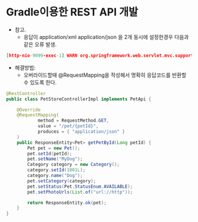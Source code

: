 # Gradle이용한 REST API 개발

- 참고.
    - 응답이 application/xml application/json 을 2개 동시에 설정한경우 다음과 같은 오류 발생.

```json
[http-nio-9099-exec-1] WARN org.springframework.web.servlet.mvc.support.DefaultHandlerExceptionResolver - Resolved [org.springframework.http.converter.HttpMessageNotWritableException: No converter for [class com.schooldevops.apifirst.openapi.domain.Pet] with preset Content-Type 'null']
```

- 해결방법:
    - 오버라이드할때 @RequestMapping을 작성해서 명확히 응답코드를 반환할 수 있도록 한다.

```java
@RestController
public class PetStoreControllerImpl implements PetApi {

    @Override
    @RequestMapping(
            method = RequestMethod.GET,
            value = "/pet/{petId}",
            produces = { "application/json" }
    )
    public ResponseEntity<Pet> getPetById(Long petId) {
        Pet pet = new Pet();
        pet.setId(petId);
        pet.setName("MyDog");
        Category category = new Category();
        category.setId(1001L);
        category.name("Dog");
        pet.setCategory(category);
        pet.setStatus(Pet.StatusEnum.AVAILABLE);
        pet.setPhotoUrls(List.of("url://http"));

        return ResponseEntity.ok(pet);
    }
}
```